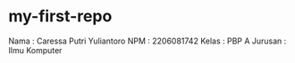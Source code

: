 # my-first-repo
Nama : Caressa Putri Yuliantoro
NPM : 2206081742
Kelas : PBP A
Jurusan : Ilmu Komputer
